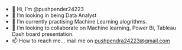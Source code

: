 - 👋 Hi, I’m @pushpender24223
- 👀 I’m looking in being Data Analyst
- 🌱 I’m currently practising Machine Learning alogrithms.
- 💞️ I’m looking to collaborate on Machine learning, Power Bi, Tableau Dash board presentation.
- 📫 How to reach me... mail me on pushpendra24223@gmail.com

<!---
pushpender24223/pushpender24223 is a ✨ special ✨ repository because its `README.md` (this file) appears on your GitHub profile.
You can click the Preview link to take a look at your changes.
--->
